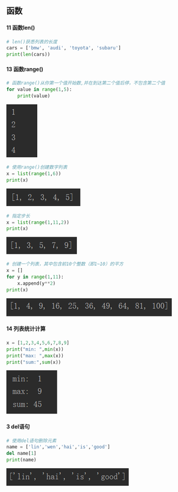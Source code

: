 ## 函数

#### 11 函数len()

```python
# len()获悉列表的长度
cars = ['bmw', 'audi', 'toyota', 'subaru']
print(len(cars))
```

#### 13 函数range()

```python
# 函数range()从你第一个值开始数,并在到达第二个值后停，不包含第二个值
for value in range(1,5):
    print(value)
```

![1557588364987](assets/1557588364987.png)

```python
# 使用range()创建数字列表
x = list(range(1,6))
print(x)
```

![1557588504602](assets/1557588504602.png)

```python
# 指定步长
x = list(range(1,11,2))
print(x)
```

![1557588611207](assets/1557588611207.png)



```python
# 创建一个列表，其中包含前10个整数（即1~10）的平方
x = []
for y in range(1,11):
    x.append(y**2)
print(x)
```

![1557629951376](assets/1557629951376.png)



#### 14 列表统计计算

```python
x = [1,2,3,4,5,6,7,8,9]
print("min: ",min(x))
print("max: ",max(x))
print("sum:",sum(x))
```

![1557630308497](assets/1557630308497.png)

#### 3 del语句

```python
# 使用del语句删除元素
name = ['lin','wen','hai','is','good']
del name[1]
print(name)
```

![1557584645220](assets/1557584645220.png)



